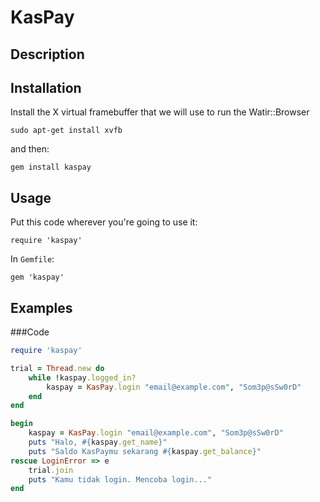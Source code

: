 # KasPay
## Description

## Installation
Install the X virtual framebuffer that we will use to run the Watir::Browser  

    sudo apt-get install xvfb     

and then:  

    gem install kaspay    
    
## Usage
Put this code wherever you're going to use it:  

    require 'kaspay'  

In `Gemfile`:  

    gem 'kaspay'

## Examples
###Code
```ruby
require 'kaspay'

trial = Thread.new do
    while !kaspay.logged_in?
        kaspay = KasPay.login "email@example.com", "Som3p@sSw0rD"
    end
end

begin
    kaspay = KasPay.login "email@example.com", "Som3p@sSw0rD"
    puts "Halo, #{kaspay.get_name}"
    puts "Saldo KasPaymu sekarang #{kaspay.get_balance}"
rescue LoginError => e
    trial.join
    puts "Kamu tidak login. Mencoba login..."
end
```
